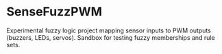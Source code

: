 # SenseFuzzPWM
Experimental fuzzy logic project mapping sensor inputs to PWM outputs (buzzers, LEDs, servos). Sandbox for testing fuzzy memberships and rule sets.
